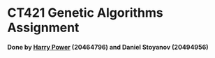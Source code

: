 # CT421 Genetic Algorithms Assignment
**Done by [Harry Power](https://github.com/Harry-Power) (20464796) and Daniel Stoyanov (20494956)**
